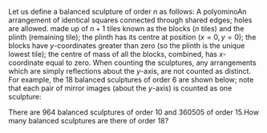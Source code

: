 Let us define a balanced sculpture of order $n$ as follows:
A polyominoAn arrangement of identical squares connected through shared edges; holes are allowed. made up of $n + 1$ tiles known as the blocks ($n$ tiles) and the plinth (remaining tile);
the plinth has its centre at position ($x = 0, y = 0$);
the blocks have $y$-coordinates greater than zero (so the plinth is the unique lowest tile);
the centre of mass of all the blocks, combined, has $x$-coordinate equal to zero.
When counting the sculptures, any arrangements which are simply reflections about the $y$-axis, are not counted as distinct. For example, the $18$ balanced sculptures of order $6$ are shown below; note that each pair of mirror images (about the $y$-axis) is counted as one sculpture:

There are $964$ balanced sculptures of order $10$ and $360505$ of order $15$.How many balanced sculptures are there of order $18$?